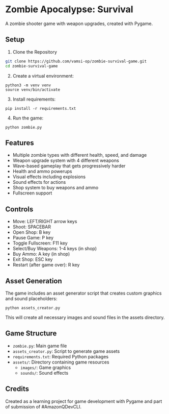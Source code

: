 # Zombie Apocalypse: Survival

A zombie shooter game with weapon upgrades, created with Pygame.

## Setup

1. Clone the Repository

```bash
git clone https://github.com/vamsi-op/zombie-survival-game.git
cd zombie-survival-game
```

2. Create a virtual environment:
```
python3 -m venv venv
source venv/bin/activate
```

3. Install requirements:
```
pip install -r requirements.txt
```

4. Run the game:
```
python zombie.py
```

## Features

- Multiple zombie types with different health, speed, and damage
- Weapon upgrade system with 4 different weapons
- Wave-based gameplay that gets progressively harder
- Health and ammo powerups
- Visual effects including explosions
- Sound effects for actions
- Shop system to buy weapons and ammo
- Fullscreen support

## Controls

- Move: LEFT/RIGHT arrow keys
- Shoot: SPACEBAR
- Open Shop: B key
- Pause Game: P key
- Toggle Fullscreen: F11 key
- Select/Buy Weapons: 1-4 keys (in shop)
- Buy Ammo: A key (in shop)
- Exit Shop: ESC key
- Restart (after game over): R key

## Asset Generation

The game includes an asset generator script that creates custom graphics and sound placeholders:

```
python assets_creator.py
```

This will create all necessary images and sound files in the assets directory.

## Game Structure

- `zombie.py`: Main game file
- `assets_creator.py`: Script to generate game assets
- `requirements.txt`: Required Python packages
- `assets/`: Directory containing game resources
  - `images/`: Game graphics
  - `sounds/`: Sound effects

## Credits

Created as a learning project for game development with Pygame and part of submission of #AmazonQDevCLI.
